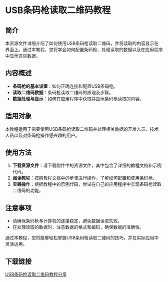 # USB条码枪读取二维码教程

## 简介
本资源文件详细介绍了如何使用USB条码枪读取二维码，并将读取的内容显示在界面上。通过本教程，您将学会如何配置条码枪、处理读取的数据以及在应用程序中显示这些数据。

## 内容概述
- **条码枪的基本设置**：如何正确连接和配置USB条码枪。
- **读取二维码数据**：条码枪读取二维码的原理及步骤。
- **数据处理与显示**：如何在应用程序中获取并显示条码枪读取的内容。

## 适用对象
本教程适用于需要使用USB条码枪读取二维码并处理相关数据的开发人员、技术人员以及对条码枪操作感兴趣的用户。

## 使用方法
1. **下载资源文件**：请下载附件中的资源文件，其中包含了详细的教程文档和示例代码。
2. **阅读教程**：按照教程文档中的步骤进行操作，了解如何配置和使用条码枪。
3. **实践操作**：根据教程中的示例代码，尝试在自己的应用程序中实现条码枪读取二维码的功能。

## 注意事项
- 请确保条码枪与计算机的连接稳定，避免数据读取失败。
- 在处理读取的数据时，注意数据的格式和编码，确保数据的准确性。

通过本教程，您将能够轻松掌握USB条码枪读取二维码的技巧，并在实际应用中灵活运用。

## 下载链接

[USB条码枪读取二维码教程分享](https://pan.quark.cn/s/6a00b3269820)
